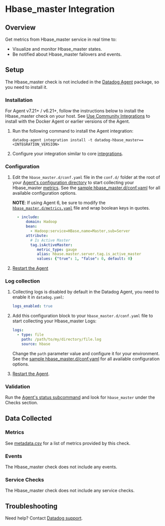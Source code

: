 # Hbase_master Integration

## Overview

Get metrics from Hbase_master service in real time to:

- Visualize and monitor Hbase_master states.
- Be notified about Hbase_master failovers and events.

## Setup

The Hbase_master check is not included in the [Datadog Agent][2] package, so you need to install it.

### Installation

For Agent v7.21+ / v6.21+, follow the instructions below to install the Hbase_master check on your host. See [Use Community Integrations][3] to install with the Docker Agent or earlier versions of the Agent.

1. Run the following command to install the Agent integration:

   ```shell
   datadog-agent integration install -t datadog-hbase_master==<INTEGRATION_VERSION>
   ```

2. Configure your integration similar to core [integrations][4].

### Configuration

1. Edit the `hbase_master.d/conf.yaml` file in the `conf.d/` folder at the root of your [Agent's configuration directory][6] to start collecting your Hbase_master [metrics](#metrics). See the [sample hbase_master.d/conf.yaml][7] for all available configuration options.

    **NOTE**: If using Agent 6, be sure to modify the [`hbase_master.d/metrics.yaml`][12] file and wrap boolean keys in quotes.
    
    ```yaml
      - include:
          domain: Hadoop
          bean:
            - Hadoop:service=HBase,name=Master,sub=Server
          attribute:
            # Is Active Master
            tag.isActiveMaster:
               metric_type: gauge
               alias: hbase.master.server.tag.is_active_master
               values: {"true": 1, "false": 0, default: 0}
    ```

2. [Restart the Agent][8]

### Log collection

1. Collecting logs is disabled by default in the Datadog Agent, you need to enable it in `datadog.yaml`:

   ```yaml
   logs_enabled: true
   ```

2. Add this configuration block to your `hbase_master.d/conf.yaml` file to start collecting your Hbase_master Logs:

   ```yaml
   logs:
     - type: file
       path: /path/to/my/directory/file.log
       source: hbase
   ```

   Change the `path` parameter value and configure it for your environment.
   See the [sample hbase_master.d/conf.yaml][9] for all available configuration options.

3. [Restart the Agent][8].

### Validation

Run the [Agent's status subcommand][9] and look for `hbase_master` under the Checks section.

## Data Collected

### Metrics

See [metadata.csv][10] for a list of metrics provided by this check.

### Events

The Hbase_master check does not include any events.

### Service Checks

The Hbase_master check does not include any service checks.

## Troubleshooting

Need help? Contact [Datadog support][11].

[2]: https://app.datadoghq.com/account/settings/agent/latest
[3]: https://docs.datadoghq.com/agent/guide/use-community-integrations/
[4]: https://docs.datadoghq.com/getting_started/integrations/
[6]: https://docs.datadoghq.com/agent/guide/agent-configuration-files/#agent-configuration-directory
[7]: https://github.com/DataDog/integrations-extras/blob/master/hbase_master/datadog_checks/hbase_master/data/conf.yaml.example
[8]: https://docs.datadoghq.com/agent/guide/agent-commands/#start-stop-and-restart-the-agent
[9]: https://docs.datadoghq.com/agent/guide/agent-commands/#service-status
[10]: https://github.com/DataDog/integrations-extras/blob/master/hbase_master/metadata.csv
[11]: http://docs.datadoghq.com/help
[12]: https://github.com/DataDog/integrations-extras/blob/master/hbase_master/datadog_checks/hbase_master/data/metrics.yaml
